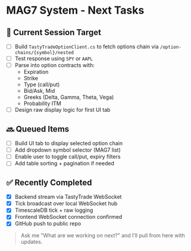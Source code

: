 # MAG7 System - Next Tasks

## 📅 Current Session Target
- [ ] Build `TastyTradeOptionClient.cs` to fetch options chain via `/option-chains/{symbol}/nested`
- [ ] Test response using `SPY` or `AAPL`
- [ ] Parse into option contracts with:
  - Expiration
  - Strike
  - Type (call/put)
  - Bid/Ask, Mid
  - Greeks (Delta, Gamma, Theta, Vega)
  - Probability ITM
- [ ] Design raw display logic for first UI tab

## 🔜 Queued Items
- [ ] Build UI tab to display selected option chain
- [ ] Add dropdown symbol selector (MAG7 list)
- [ ] Enable user to toggle call/put, expiry filters
- [ ] Add table sorting + pagination if needed

## ✅ Recently Completed
- [x] Backend stream via TastyTrade WebSocket
- [x] Tick broadcast over local WebSocket hub
- [x] TimescaleDB tick + raw logging
- [x] Frontend WebSocket connection confirmed
- [x] GitHub push to public repo

> Ask me "What are we working on next?" and I’ll pull from here with updates.
